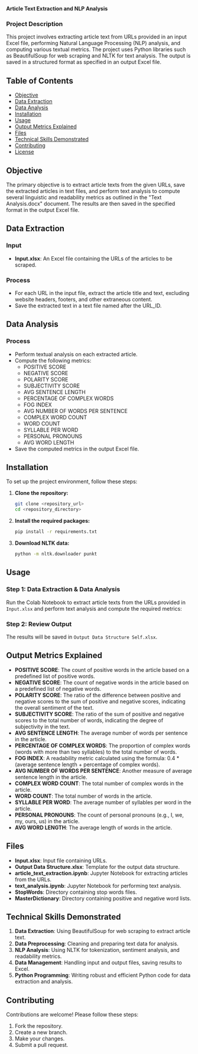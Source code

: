 **Article Text Extraction and NLP Analysis**

### Project Description
This project involves extracting article text from URLs provided in an input Excel file, performing Natural Language Processing (NLP) analysis, and computing various textual metrics. The project uses Python libraries such as BeautifulSoup for web scraping and NLTK for text analysis. The output is saved in a structured format as specified in an output Excel file.

## Table of Contents
- [Objective](#objective)
- [Data Extraction](#data-extraction)
- [Data Analysis](#data-analysis)
- [Installation](#installation)
- [Usage](#usage)
- [Output Metrics Explained](#output-metrics-explained)
- [Files](#files)
- [Technical Skills Demonstrated](#technical-skills-demonstrated)
- [Contributing](#contributing)
- [License](#license)

## Objective
The primary objective is to extract article texts from the given URLs, save the extracted articles in text files, and perform text analysis to compute several linguistic and readability metrics as outlined in the "Text Analysis.docx" document. The results are then saved in the specified format in the output Excel file.

## Data Extraction
### Input
- **Input.xlsx**: An Excel file containing the URLs of the articles to be scraped.

### Process
- For each URL in the input file, extract the article title and text, excluding website headers, footers, and other extraneous content.
- Save the extracted text in a text file named after the URL_ID.

## Data Analysis
### Process
- Perform textual analysis on each extracted article.
- Compute the following metrics:
  - POSITIVE SCORE
  - NEGATIVE SCORE
  - POLARITY SCORE
  - SUBJECTIVITY SCORE
  - AVG SENTENCE LENGTH
  - PERCENTAGE OF COMPLEX WORDS
  - FOG INDEX
  - AVG NUMBER OF WORDS PER SENTENCE
  - COMPLEX WORD COUNT
  - WORD COUNT
  - SYLLABLE PER WORD
  - PERSONAL PRONOUNS
  - AVG WORD LENGTH
- Save the computed metrics in the output Excel file.

## Installation
To set up the project environment, follow these steps:

1. **Clone the repository:**
    ```sh
    git clone <repository_url>
    cd <repository_directory>
    ```

2. **Install the required packages:**
    ```sh
    pip install -r requirements.txt
    ```

3. **Download NLTK data:**
    ```sh
    python -m nltk.downloader punkt
    ```

## Usage
### Step 1: Data Extraction & Data Analysis
Run the Colab Notebook  to extract article texts from the URLs provided in `Input.xlsx` and  perform text analysis and compute the required metrics:

### Step 2: Review Output
The results will be saved in `Output Data Structure Self.xlsx`.

## Output Metrics Explained
- **POSITIVE SCORE**: The count of positive words in the article based on a predefined list of positive words.
- **NEGATIVE SCORE**: The count of negative words in the article based on a predefined list of negative words.
- **POLARITY SCORE**: The ratio of the difference between positive and negative scores to the sum of positive and negative scores, indicating the overall sentiment of the text.
- **SUBJECTIVITY SCORE**: The ratio of the sum of positive and negative scores to the total number of words, indicating the degree of subjectivity in the text.
- **AVG SENTENCE LENGTH**: The average number of words per sentence in the article.
- **PERCENTAGE OF COMPLEX WORDS**: The proportion of complex words (words with more than two syllables) to the total number of words.
- **FOG INDEX**: A readability metric calculated using the formula: 0.4 * (average sentence length + percentage of complex words).
- **AVG NUMBER OF WORDS PER SENTENCE**: Another measure of average sentence length in the article.
- **COMPLEX WORD COUNT**: The total number of complex words in the article.
- **WORD COUNT**: The total number of words in the article.
- **SYLLABLE PER WORD**: The average number of syllables per word in the article.
- **PERSONAL PRONOUNS**: The count of personal pronouns (e.g., I, we, my, ours, us) in the article.
- **AVG WORD LENGTH**: The average length of words in the article.

## Files
- **Input.xlsx**: Input file containing URLs.
- **Output Data Structure.xlsx**: Template for the output data structure.
- **article_text_extraction.ipynb**: Jupyter Notebook for extracting articles from the URLs.
- **text_analysis.ipynb**: Jupyter Notebook for performing text analysis.
- **StopWords**: Directory containing stop words files.
- **MasterDictionary**: Directory containing positive and negative word lists.

## Technical Skills Demonstrated
1. **Data Extraction**: Using BeautifulSoup for web scraping to extract article text.
2. **Data Preprocessing**: Cleaning and preparing text data for analysis.
3. **NLP Analysis**: Using NLTK for tokenization, sentiment analysis, and readability metrics.
4. **Data Management**: Handling input and output files, saving results to Excel.
5. **Python Programming**: Writing robust and efficient Python code for data extraction and analysis.

## Contributing
Contributions are welcome! Please follow these steps:
1. Fork the repository.
2. Create a new branch.
3. Make your changes.
4. Submit a pull request.
